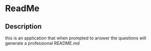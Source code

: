 # ReadMe

## Description
this is an application that when prompted to answer the questions will generate a professional README.md